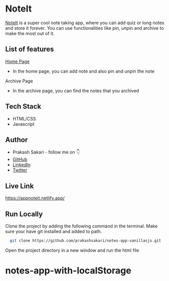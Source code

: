 
# NoteIt

[NoteIt](https://appnoteit.netlify.app/) is a super cool note taking app, where you can add quiz or long notes and store it forever. You can use functionalities like pin, unpin and archive to make the most out of it.


## List of features
[Home Page](https://appnoteit.netlify.app/)
- In the home page, you can add note and also pin and unpin the note

Archive Page
- In the archive page, you can find the notes that you archived


## Tech Stack

- HTML/CSS
- Javascript


## Author

-   Prakash Sakari - follow me on 👇
-   [GitHub](https://www.github.com/prakashsakari)
-   [LinkedIn](https://www.linkedin.com/in/prakashsakari/)
-   [Twitter](https://twitter.com/prakashsakari)


## Live Link

https://appnoteit.netlify.app/


## Run Locally

Clone the project by adding the following command in the terminal.
Make sure your have git installed and added to path.

```bash
  git clone https://github.com/prakashsakari/notes-app-vanillasjs.git
```

Open the project directory in a new window and run the html file

# notes-app-with-localStorage
